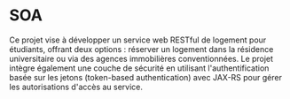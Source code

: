 # SOA
Ce projet vise à développer un service web RESTful de logement pour étudiants, offrant deux options : réserver un logement dans la résidence universitaire ou via des agences immobilières conventionnées. Le projet intègre également une couche de sécurité en utilisant l'authentification basée sur les jetons (token-based authentication) avec JAX-RS pour gérer les autorisations d'accès au service.
